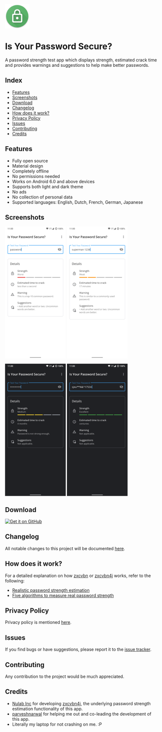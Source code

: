 <img src="/app/src/main/res/drawable/app_icon.png" width="80"/> 

# Is Your Password Secure?

A password strength test app which displays strength, estimated crack time and provides warnings and suggestions to help make better passwords.



## Index
- [Features](#features)
- [Screenshots](#screenshots)
- [Download](#download)
- [Changelog](#changelog)
- [How does it work?](#how-does-it-work)
- [Privacy Policy](#privacy-policy)
- [Issues](#issues)
- [Contributing](#contributing)
- [Credits](#credits)



## Features
- Fully open source
- Material design
- Completely offline
- No permissions needed
- Works on Android 6.0 and above devices
- Supports both light and dark theme
- No ads
- No collection of personal data
- Supported languages: English, Dutch, French, German, Japanese



## Screenshots

<img src="/fastlane/metadata/android/en-US/images/phoneScreenshots/1.png" width="200"/>  <img src="/fastlane/metadata/android/en-US/images/phoneScreenshots/2.png" width="200"/>

<img src="/fastlane/metadata/android/en-US/images/phoneScreenshots/3.png" width="200"/>  <img src="/fastlane/metadata/android/en-US/images/phoneScreenshots/4.png" width="200"/>



## Download
[<img src="https://camo.githubusercontent.com/70bffd8873ab81e1bb0bccc44e488c3a989e3bd5/68747470733a2f2f692e6962622e636f2f71306d6463345a2f6765742d69742d6f6e2d6769746875622e706e67"
     alt="Get it on GitHub"
     height="80">](https://github.com/the-weird-aquarian/IYPS/releases/download/v1.0.0/IYPS_v1.0.0.apk)
     
     
     
## Changelog
All notable changes to this project will be documented [here](https://github.com/the-weird-aquarian/IYPS/blob/master/CHANGELOG.md).



## How does it work?
For a detailed explanation on how [zxcvbn](https://github.com/dropbox/zxcvbn) or [zxcvbn4j](https://github.com/nulab/zxcvbn4j) works, refer to the following:
- [Realistic password strength estimation](https://dropbox.tech/security/zxcvbn-realistic-password-strength-estimation)
- [Five algorithms to measure real password strength](https://nulab-inc.com/blog/nulab/password-strength)




## Privacy Policy
Privacy policy is mentioned [here](https://github.com/the-weird-aquarian/IYPS/blob/master/PRIVACY.md).



## Issues
If you find bugs or have suggestions, please report it to the [issue tracker](https://github.com/the-weird-aquarian/IYPS/issues).



## Contributing
Any contribution to the project would be much appreciated.



## Credits
- [Nulab Inc](https://github.com/nulab) for developing [zxcvbn4j](https://github.com/nulab/zxcvbn4j), the underlying password strength estimation functionality of this app.
- [parveshnarwal](https://github.com/parveshnarwal) for helping me out and co-leading the development of this app.
- Literally my laptop for not crashing on me. :P

